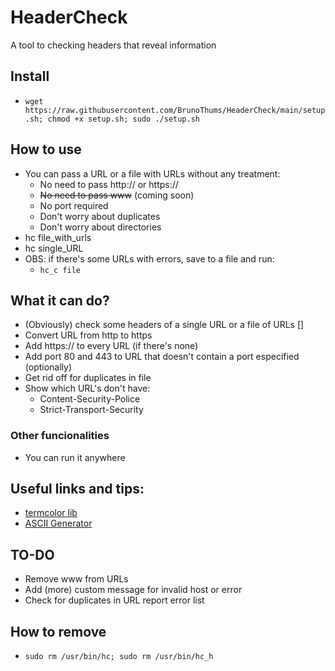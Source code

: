 # HeaderCheck
A tool to checking headers that reveal information

## Install
- `wget https://raw.githubusercontent.com/BrunoThums/HeaderCheck/main/setup.sh; chmod +x setup.sh; sudo ./setup.sh`
<!-- É possível mudar essa instalação. Baixe a ferramenta no linux/kali, dê permissão de execução para o setup.sh e faça o commit. Assim dará pra mudar para:
git clone https://github.com/BrunoThums/SSLVerifier.git; sudo SSLVerifier/setup.sh 
Só precisa ajustar o "local" do script, dentro dele. Porque senão ele não consegue se apagar
-->
## How to use
- You can pass a URL or a file with URLs without any treatment:
  - No need to pass http:// or https://
  - ~~No need to pass www~~ (coming soon)
  - No port required
  - Don't worry about duplicates
  - Don't worry about directories
- hc file_with_urls
- hc single_URL
- OBS: if there's some URLs with errors, save to a file and run:
  - `hc_c file`

## What it can do?
- (Obviously) check some headers of a single URL or a file of URLs []
- Convert URL from http to https
- Add https:// to every URL (if there's none)
- Add port 80 and 443 to URL that doesn't contain a port especified (optionally)
- Get rid off for duplicates in file
- Show which URL's don't have:
  - Content-Security-Police
  - Strict-Transport-Security

### Other funcionalities
- You can run it anywhere
<!-- - Automatically check if sslscan is installed and. If not, then install -->

## Useful links and tips:
- [termcolor lib]([url](https://pypi.org/project/termcolor/))
- [ASCII Generator]([url](https://patorjk.com/software/taag/))

## TO-DO
- Remove www from URLs
- Add (more) custom message for invalid host or error
- Check for duplicates in URL report error list

## How to remove
- `sudo rm /usr/bin/hc; sudo rm /usr/bin/hc_h`


